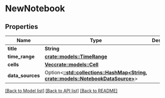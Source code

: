 # NewNotebook

## Properties

Name | Type | Description | Notes
------------ | ------------- | ------------- | -------------
**title** | **String** |  | 
**time_range** | [**crate::models::TimeRange**](timeRange.md) |  | 
**cells** | [**Vec<crate::models::Cell>**](cell.md) |  | 
**data_sources** | Option<[**::std::collections::HashMap<String, crate::models::NotebookDataSource>**](notebookDataSource.md)> |  | [optional]

[[Back to Model list]](../README.md#documentation-for-models) [[Back to API list]](../README.md#documentation-for-api-endpoints) [[Back to README]](../README.md)


